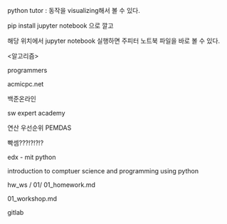python tutor : 동작을 visualizing해서 볼 수 있다. 

pip install jupyter notebook 으로 깔고 

해당 위치에서 jupyter notebook 실행하면 주피터 노트북 파일을 바로 볼 수 있다.



<알고리즘>

programmers

acmicpc.net

백준온라인

sw expert academy	

연산 우선순위 PEMDAS



빡셈???!?!?!?

edx - mit python 

introduction to comptuer science and programming using python 



hw_ws / 01/ 01_homework.md

01_workshop.md



gitlab